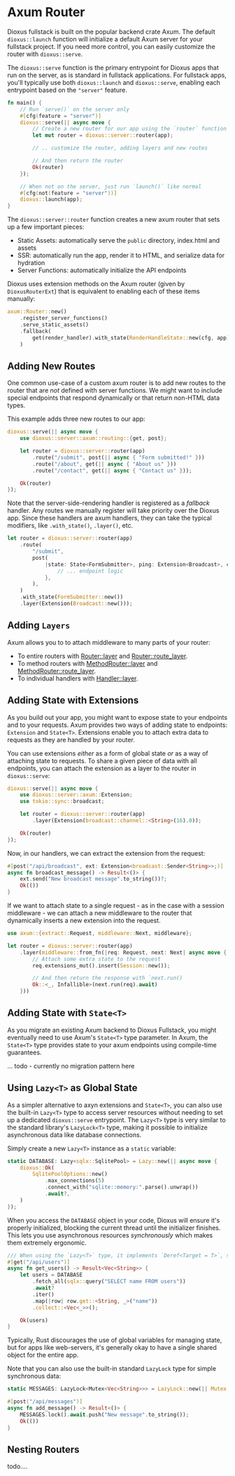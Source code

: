 # Axum Router

Dioxus fullstack is built on the popular backend crate Axum. The default `dioxus::launch` function will initialize a default Axum server for your fullstack project. If you need more control, you can easily customize the router with `dioxus::serve`.

The `dioxus::serve` function is the primary entrypoint for Dioxus apps that run on the server, as is standard in fullstack applications. For fullstack apps, you'll typically use both `dioxus::launch` and `dioxus::serve`, enabling each entrypoint based on the `"server"` feature.

```rust
fn main() {
    // Run `serve()` on the server only
    #[cfg(feature = "server")]
    dioxus::serve(|| async move {
        // Create a new router for our app using the `router` function
        let mut router = dioxus::server::router(app);

        // .. customize the router, adding layers and new routes

        // And then return the router
        Ok(router)
    });

    // When not on the server, just run `launch()` like normal
    #[cfg(not(feature = "server"))]
    dioxus::launch(app);
}
```

The `dioxus::server::router` function creates a new axum router that sets up a few important pieces:

- Static Assets: automatically serve the `public` directory, index.html and assets
- SSR: automatically run the app, render it to HTML, and serialize data for hydration
- Server Functions: automatically initialize the API endpoints

Dioxus uses extension methods on the Axum router (given by `DioxusRouterExt`) that is equivalent to enabling each of these items manually:

```rust
axum::Router::new()
	.register_server_functions()
	.serve_static_assets()
	.fallback(
		get(render_handler).with_state(RenderHandleState::new(cfg, app)),
	)
```

## Adding New Routes

One common use-case of a custom axum router is to add new routes to the router that are *not* defined with server functions. We might want to include special endpoints that respond dynamically or that return non-HTML data types.

This example adds three new routes to our app:

```rust
dioxus::serve(|| async move {
    use dioxus::server::axum::routing::{get, post};

    let router = dioxus::server::router(app)
        .route("/submit", post(|| async { "Form submitted!" }))
        .route("/about", get(|| async { "About us" }))
        .route("/contact", get(|| async { "Contact us" }));

    Ok(router)
});
```

Note that the server-side-rendering handler is registered as a *fallback* handler. Any routes we manually register will take priority over the Dioxus app. Since these handlers are axum handlers, they can take the typical modifiers, like `.with_state()`, `.layer()`, etc.

```rust
let router = dioxus::server::router(app)
    .route(
        "/submit",
        post(
            |state: State<FormSubmitter>, ping: Extension<Broadcast>, cookie: TypedHeader<Cookie>| async {
                // ... endpoint logic
            },
        ),
    )
    .with_state(FormSubmitter::new())
    .layer(Extension(Broadcast::new()));
```

## Adding `Layers`

Axum allows you to to attach middleware to many parts of your router:

- To entire routers with [Router::layer](https://docs.rs/axum/latest/axum/struct.Router.html#method.layer) and [Router::route_layer](https://docs.rs/axum/latest/axum/struct.Router.html#method.route_layer).
- To method routers with [MethodRouter::layer](https://docs.rs/axum/latest/axum/routing/method_routing/struct.MethodRouter.html#method.layer) and [MethodRouter::route_layer](https://docs.rs/axum/latest/axum/routing/method_routing/struct.MethodRouter.html#method.route_layer).
- To individual handlers with [Handler::layer](https://docs.rs/axum/latest/axum/handler/trait.Handler.html#method.layer).


## Adding State with Extensions

As you build out your app, you might want to expose state to your endpoints and to your requests. Axum provides two ways of adding state to endpoints: `Extension` and `State<T>`. Extensions enable you to attach extra data to requests as they are handled by your router.

You can use extensions *either* as a form of global state *or* as a way of attaching state to requests. To share a given piece of data with all endpoints, you can attach the extension as a layer to the router in `dioxus::serve`:

```rust
dioxus::serve(|| async move {
    use dioxus::server::axum::Extension;
    use tokio::sync::broadcast;

    let router = dioxus::server::router(app)
        .layer(Extension(broadcast::channel::<String>(16).0));

    Ok(router)
});
```

Now, in our handlers, we can extract the extension from the request:

```rust
#[post("/api/broadcast", ext: Extension<broadcast::Sender<String>>;)]
async fn broadcast_message() -> Result<()> {
    ext.send("New broadcast message".to_string())?;
    Ok(())
}
```

If we want to attach state to a single request - as in the case with a session middleware - we can attach a new middleware to the router that dynamically inserts a new extension into the request.

```rust
use axum::{extract::Request, middleware::Next, middleware};

let router = dioxus::server::router(app)
    .layer(middleware::from_fn(|req: Request, next: Next| async move {
        // Attach some extra state to the request
        req.extensions_mut().insert(Session::new());

        // And then return the response with `next.run()
        Ok::<_, Infallible>(next.run(req).await)
    }))
```

## Adding State with `State<T>`

As you migrate an existing Axum backend to Dioxus Fullstack, you might eventually need to use Axum's `State<T>` type parameter. In Axum, the `State<T>` type provides state to your axum endpoints using compile-time guarantees.

... todo - currently no migration pattern here

## Using `Lazy<T>` as Global State

As a simpler alternative to axyn extensions and `State<T>`, you can also use the built-in `Lazy<T>` type to access server resources without needing to set up a dedicated `dioxus::serve` entrypoint. The `Lazy<T>` type is very similar to the standard library's `LazyLock<T>` type, making it possible to initialize asynchronous data like database connections.

Simply create a new `Lazy<T>` instance as a `static` variable:


```rust
static DATABASE: Lazy<sqlx::SqlitePool> = Lazy::new(|| async move {
    dioxus::Ok(
        SqlitePoolOptions::new()
            .max_connections(5)
            .connect_with("sqlite::memory:".parse().unwrap())
            .await?,
    )
});
```

When you access the `DATABASE` object in your code, Dioxus will ensure it's properly initialized, blocking the current thread until the initializer finishes. This lets you use asynchronous resources *synchronously* which makes them extremely ergonomic.

```rust
/// When using the `Lazy<T>` type, it implements `Deref<Target = T>`, so you can use it like a normal reference.
#[get("/api/users")]
async fn get_users() -> Result<Vec<String>> {
    let users = DATABASE
        .fetch_all(sqlx::query("SELECT name FROM users"))
        .await?
        .iter()
        .map(|row| row.get::<String, _>("name"))
        .collect::<Vec<_>>();

    Ok(users)
}
```

Typically, Rust discourages the use of global variables for managing state, but for apps like web-servers, it's generally okay to have a single shared object for the entire app.

Note that you can also use the built-in standard `LazyLock` type for simple synchronous data:

```rust
static MESSAGES: LazyLock<Mutex<Vec<String>>> = LazyLock::new(|| Mutex::new(Vec::new()));

#[post("/api/messages")]
async fn add_message() -> Result<()> {
    MESSAGES.lock().await.push("New message".to_string());
    Ok(())
}
```

## Nesting Routers

todo....
